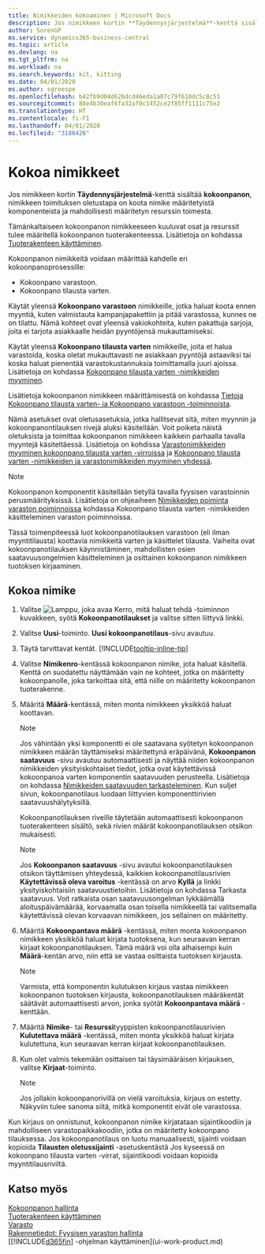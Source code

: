 ```yaml
---
title: Nimikkeiden kokoaminen | Microsoft Docs
description: Jos nimikkeen kortin **Täydennysjärjestelmä**-kenttä sisältää **kokoonpanon**, nimikkeen toimituksen oletustapa on koota nimike määritetyistä komponenteista ja mahdollisesti määritetyn resurssin toimesta.
author: SorenGP
ms.service: dynamics365-business-central
ms.topic: article
ms.devlang: na
ms.tgt_pltfrm: na
ms.workload: na
ms.search.keywords: kit, kitting
ms.date: 04/01/2020
ms.author: sgroespe
ms.openlocfilehash: b42fb9d04d626dcd46eda1a07c79f610dc5c8c51
ms.sourcegitcommit: 88e4b30eaf6fa32af0c1452ce2f85ff1111c75e2
ms.translationtype: HT
ms.contentlocale: fi-FI
ms.lasthandoff: 04/01/2020
ms.locfileid: "3186426"
---
```

# <a name="assemble-items"></a>Kokoa nimikkeet
Jos nimikkeen kortin **Täydennysjärjestelmä**-kenttä sisältää **kokoonpanon**, nimikkeen toimituksen oletustapa on koota nimike määritetyistä komponenteista ja mahdollisesti määritetyn resurssin toimesta.  

Tämänkaltaiseen kokoonpanon nimikkeeseen kuuluvat osat ja resurssit tulee määritellä kokoonpanon tuoterakenteessa. Lisätietoja on kohdassa [Tuoterakenteen käyttäminen](inventory-how-work-BOMs.md).  

Kokoonpanon nimikkeitä voidaan määrittää kahdelle eri kokoonpanoprosessille:  

-   Kokoonpano varastoon.  
-   Kokoonpano tilausta varten.  

Käytät yleensä **Kokoonpano varastoon** nimikkeille, jotka haluat koota ennen myyntiä, kuten valmistauta kampanjapakettiin ja pitää varastossa, kunnes ne on tilattu. Nämä kohteet ovat yleensä vakiokohteita, kuten pakattuja sarjoja, joita ei tarjota asiakkaalle heidän pyyntöjensä mukauttamiseksi.  

Käytät yleensä **Kokoonpano tilausta varten** nimikkeille, joita et halua varastoida, koska oletat mukauttavasti ne asiakkaan pyyntöjä astaaviksi tai koska haluat pienentää varastokustannuksia toimittamalla juuri ajoissa. Lisätietoja on kohdassa [Kokoonpano tilausta varten -nimikkeiden myyminen](assembly-how-to-sell-items-assembled-to-order.md).  

Lisätietoja kokoonpanon nimikkeen määrittämisestä on kohdassa [Tietoja Kokoonpano tilausta varten- ja Kokoonpano varastoon -toiminnoista](assembly-assemble-to-order-or-assemble-to-stock.md).  

Nämä asetukset ovat oletusasetuksia, jotka hallitsevat sitä, miten myynnin ja kokoonpanontilauksen rivejä aluksi käsitellään. Voit poiketa näistä oletuksista ja toimittaa kokoonpanon nimikkeen kaikkein parhaalla tavalla myyntejä käsiteltäessä. Lisätietoja on kohdissa [Varastonimikkeiden myyminen kokoonpano tilausta varten -virroissa](assembly-how-to-sell-assemble-to-order-items-and-inventory-items-together.md) ja [Kokoonpano tilausta varten -nimikkeiden ja varastonimikkeiden myyminen yhdessä](assembly-how-to-sell-assemble-to-order-items-and-inventory-items-together.md).

> [!NOTE]  
> Kokoonpanon komponentit käsitellään tietyllä tavalla fyysisen varastoinnin perusmäärityksissä. Lisätietoja on ohjeaiheen [Nimikkeiden poiminta varaston poiminnoissa](warehouse-how-to-pick-items-with-inventory-picks.md) kohdassa Kokoonpano tilausta varten -nimikkeiden käsitteleminen varaston poiminnoissa.   

Tässä toimenpiteessä luot kokoonpanotilauksen varastoon (eli ilman myyntitilausta) koottavia nimikkeitä varten ja käsittelet tilausta. Vaiheita ovat kokoonpanotilauksen käynnistäminen, mahdollisten osien saatavuusongelmien käsitteleminen ja osittainen kokoonpanon nimikkeen tuotoksen kirjaaminen.

## <a name="to-assemble-an-item"></a>Kokoa nimike  
1.  Valitse ![Lamppu, joka avaa Kerro, mitä haluat tehdä -toiminnon](media/ui-search/search_small.png "Kerro, mitä haluat tehdä") kuvakkeen, syötä **Kokoonpanotilaukset** ja valitse sitten liittyvä linkki.  
2.  Valitse **Uusi**-toiminto. **Uusi kokoonpanotilaus**-sivu avautuu.  
3.  Täytä tarvittavat kentät. [!INCLUDE[tooltip-inline-tip](includes/tooltip-inline-tip_md.md)]
4.  Valitse **Nimikenro**-kentässä kokoonpanon nimike, jota haluat käsitellä. Kenttä on suodatettu näyttämään vain ne kohteet, jotka on määritetty kokoonpanolle, joka tarkoittaa sitä, että niille on määritetty kokoonpanon tuoterakenne.  
5.  Määritä **Määrä**-kentässä, miten monta nimikkeen yksikköä haluat koottavan.  

    > [!NOTE]  
    >  Jos vähintään yksi komponentti ei ole saatavana syötetyn kokoonpanon nimikkeen määrän täyttämiseksi määritettynä eräpäivänä, **Kokoonpanon saatavuus** -sivu avautuu automaattisesti ja näyttää niiden kokoonpanon nimikkeiden yksityiskohtaiset tiedot, jotka ovat käytettävissä kokoonpanoa varten komponentin saatavuuden perusteella. Lisätietoja on kohdassa [Nimikkeiden saatavuuden tarkasteleminen](inventory-how-availability-overview.md). Kun suljet sivun, kokoonpanotilaus luodaan liittyvien komponenttirivien saatavuushälytyksillä.  

    Kokoonpanotilauksen riveille täytetään automaattisesti kokoonpanon tuoterakenteen sisältö, sekä rivien määrät kokoonpanotilauksen otsikon mukaisesti.  

    > [!NOTE]  
    >  Jos **Kokoonpanon saatavuus** -sivu avautui kokoonpanotilauksen otsikon täyttämisen yhteydessä, kaikkien kokoonpanotilausrivien **Käytettävissä oleva varoitus** -kentässä on arvo **Kyllä** ja linkki yksityiskohtaisiin saatavuustietoihin. Lisätietoja on kohdassa Tarkasta saatavuus. Voit ratkaista osan saatavuusongelman lykkäämällä aloituspäivämäärää, korvaamalla osan toisella nimikkeellä tai valitsemalla käytettävissä olevan korvaavan nimikkeen, jos sellainen on määritetty.  

6.  Määritä **Kokoonpantava määrä** -kentässä, miten monta kokoonpanon nimikkeen yksikköä haluat kirjata tuotoksena, kun seuraavan kerran kirjaat kokoonpanotilauksen. Tämä määrä voi olla alhaisempi kuin **Määrä**-kentän arvo, niin että se vastaa osittaista tuotoksen kirjausta.  

    > [!NOTE]  
    >  Varmista, että komponentin kulutuksen kirjaus vastaa nimikkeen kokoonpanon tuotoksen kirjausta, kokoonpanotilauksen määräkentät säätävät automaattisesti arvon, jonka syötät **Kokoonpantava määrä** -kenttään.  
7.  Määritä **Nimike**- tai **Resurssi**tyyppisten kokoonpanotilausrivien **Kulutettava määrä** -kentässä, miten monta yksikköä haluat kirjata kulutettuna, kun seuraavan kerran kirjaat kokoonpanotilauksen.
8.  Kun olet valmis tekemään osittaisen tai täysimääräisen kirjauksen, valitse **Kirjaat**-toiminto.  

    > [!NOTE]  
    >  Jos jollakin kokoonpanorivillä on vielä varoituksia, kirjaus on estetty. Näkyviin tulee sanoma siitä, mitkä komponentit eivät ole varastossa.  

Kun kirjaus on onnistunut, kokoonpanon nimike kirjatataan sijaintikoodiin ja mahdolliseen varastopaikkakoodiin, jotka on määritetty kokoonpano tilauksessa. Jos kokoonpanotilaus on luotu manuaalisesti, sijainti voidaan kopioida **Tilausten oletussijainti** -asetuskentästä Jos kyseessä on kokoonpano tilausta varten -virrat, sijaintikoodi voidaan kopioida myyntitilausriviltä.  

## <a name="see-also"></a>Katso myös
[Kokoonpanon hallinta](assembly-assemble-items.md)  
[Tuoterakenteen käyttäminen](inventory-how-work-BOMs.md)  
[Varasto](inventory-manage-inventory.md)  
[Rakennetiedot: Fyysisen varaston hallinta](design-details-warehouse-management.md)  
[[!INCLUDE[d365fin](includes/d365fin_md.md)] -ohjelman käyttäminen](ui-work-product.md)

